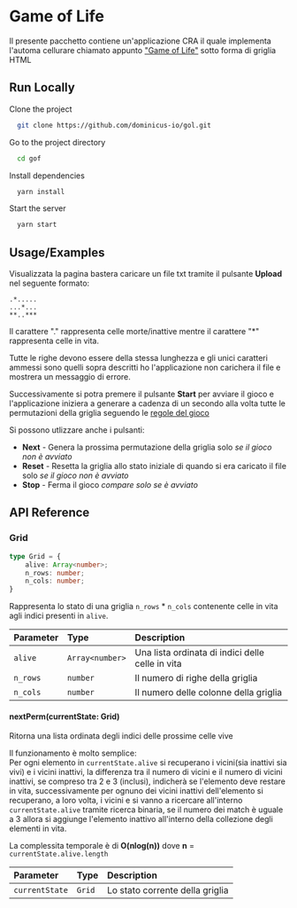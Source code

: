 
# Game of Life

Il presente pacchetto contiene un'applicazione CRA il quale implementa l'automa cellurare chiamato appunto ["Game of Life"](https://en.wikipedia.org/wiki/Conway%27s_Game_of_Life) sotto forma di griglia HTML





## Run Locally

Clone the project

```bash
  git clone https://github.com/dominicus-io/gol.git
```

Go to the project directory

```bash
  cd gof
```

Install dependencies

```bash
  yarn install
```

Start the server

```bash
  yarn start
```


## Usage/Examples

Visualizzata la pagina bastera caricare un file txt tramite il pulsante **Upload** nel seguente formato:

```
.*.....
...*...
**..***
```

Il carattere "." rappresenta celle morte/inattive mentre il carattere "*" rappresenta celle in vita. 

Tutte le righe devono essere della stessa lunghezza e gli unici caratteri ammessi sono quelli sopra descritti ho l'applicazione non carichera il file e mostrera un messaggio di errore.

Successivamente si potra premere il pulsante **Start** per avviare il gioco e l'applicazione iniziera a generare a cadenza di un secondo alla volta tutte le permutazioni della griglia seguendo le [regole del gioco](https://en.wikipedia.org/wiki/Conway%27s_Game_of_Life#Rules)

Si possono utlizzare anche i pulsanti:

- **Next** - Genera la prossima permutazione della griglia solo *se il gioco non è avviato*
- **Reset** - Resetta la griglia allo stato iniziale di quando si era caricato il file solo *se il gioco non è avviato*
- **Stop** - Ferma il gioco *compare solo se è avviato*
## API Reference

### Grid

```typescript
type Grid = {
    alive: Array<number>;
    n_rows: number;
    n_cols: number;
}
```
Rappresenta lo stato di una griglia `n_rows` * `n_cols` contenente celle in vita agli indici presenti in `alive`.

| Parameter | Type     | Description                       |
| :-------- | :------- | :-------------------------------- |
| `alive`   | `Array<number>` | Una lista ordinata di indici delle celle in vita |
| `n_rows`  | `number` | Il numero di righe della griglia |
| `n_cols`  | `number` | Il numero delle colonne della griglia |


#### nextPerm(currentState: Grid)

Ritorna una lista ordinata degli indici delle prossime celle vive

Il funzionamento è molto semplice:  
Per ogni elemento in `currentState.alive` si recuperano i vicini(sia inattivi sia vivi) e i vicini inattivi, la differenza tra il numero di vicini e il numero di vicini inattivi, 
se compreso tra 2 e 3 (inclusi), indicherà se l'elemento deve restare in vita, 
successivamente per ognuno dei vicini inattivi dell'elemento si recuperano, a loro volta, i vicini e si vanno a ricercare all'interno `currentState.alive` tramite ricerca binaria, 
se il numero dei match è uguale a 3 allora si aggiunge l'elemento inattivo all'interno della collezione degli elementi in vita.

La complessita temporale è di **O(nlog(n))** dove **n** = `currentState.alive.length`

| Parameter | Type     | Description                       |
| :-------- | :------- | :-------------------------------- |
| `currentState`   | `Grid` | Lo stato corrente della griglia |



